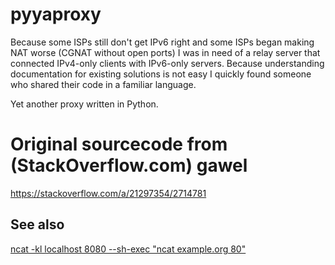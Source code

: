 # pyyaproxy
Because some ISPs still don't get IPv6 right and some ISPs began making NAT worse (CGNAT without open ports) I was in need of a relay server that connected IPv4-only clients with IPv6-only servers.
Because understanding documentation for existing solutions is not easy I quickly found someone who shared their code in a familiar language.

Yet another proxy written in Python.

# Original sourcecode from (StackOverflow.com) gawel
https://stackoverflow.com/a/21297354/2714781

## See also
[ncat -kl localhost 8080 --sh-exec "ncat example.org 80"](https://nmap.org/ncat/guide/ncat-tricks.html#:~:text=Chain%20Ncats%20Together)
